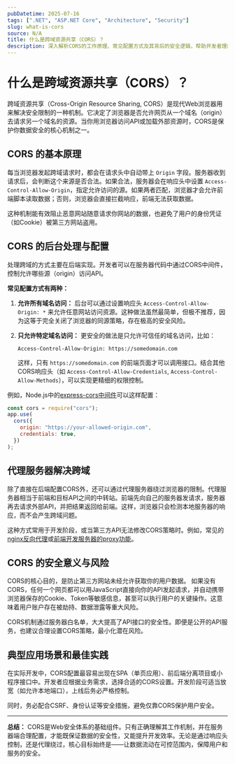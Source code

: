 ```yaml
---
pubDatetime: 2025-07-16
tags: [".NET", "ASP.NET Core", "Architecture", "Security"]
slug: what-is-cors
source: N/A
title: 什么是跨域资源共享（CORS）？
description: 深入解析CORS的工作原理、常见配置方式及其背后的安全逻辑，帮助开发者理解和解决实际开发中的跨域问题。
---
```


# 什么是跨域资源共享（CORS）？

跨域资源共享（Cross-Origin Resource Sharing, CORS）是现代Web浏览器用来解决安全限制的一种机制。它决定了浏览器是否允许网页从一个域名（origin）去请求另一个域名的资源。当你用浏览器访问API或加载外部资源时，CORS是保护你数据安全的核心机制之一。

## CORS 的基本原理

每当浏览器发起跨域请求时，都会在请求头中自动带上 `Origin` 字段。服务器收到请求后，会判断这个来源是否合法。如果合法，服务器会在响应头中设置 `Access-Control-Allow-Origin`，指定允许访问的源。如果两者匹配，浏览器才会允许前端脚本读取数据；否则，浏览器会直接拦截响应，前端无法获取数据。

这种机制能有效阻止恶意网站随意请求你网站的数据，也避免了用户的身份凭证（如Cookie）被第三方网站盗用。

## CORS 的后台处理与配置

处理跨域的方式主要在后端实现。开发者可以在服务器代码中通过CORS中间件，控制允许哪些源（origin）访问API。

**常见配置方式有两种：**

1. **允许所有域名访问：**
   后台可以通过设置响应头 `Access-Control-Allow-Origin: *` 来允许任意网站访问资源。这种做法虽然最简单，但极不推荐，因为这等于完全关闭了浏览器的同源策略，存在极高的安全风险。

2. **只允许特定域名访问：**
   更安全的做法是只允许可信任的域名访问，比如：

   ```
   Access-Control-Allow-Origin: https://somedomain.com
   ```

   这样，只有 `https://somedomain.com` 的前端页面才可以调用接口。结合其他CORS响应头（如 `Access-Control-Allow-Credentials`, `Access-Control-Allow-Methods`），可以实现更精细的权限控制。

例如，Node.js中的[express-cors中间件](https://expressjs.com/en/resources/middleware/cors.html)可以这样配置：

```js
const cors = require("cors");
app.use(
  cors({
    origin: "https://your-allowed-origin.com",
    credentials: true,
  })
);
```

## 代理服务器解决跨域

除了直接在后端配置CORS外，还可以通过代理服务器绕过浏览器的限制。代理服务器相当于前端和目标API之间的中转站。前端先向自己的服务器发请求，服务器再去请求外部API，并把结果返回给前端。这样，浏览器只会检测本地服务器的响应，而不会产生跨域问题。

这种方式常用于开发阶段，或当第三方API无法修改CORS策略时。例如，常见的[nginx反向代理](https://nginx.org/en/docs/http/ngx_http_proxy_module.html)或[前端开发服务器的proxy功能](https://webpack.js.org/configuration/dev-server/#devserverproxy)。

## CORS 的安全意义与风险

CORS的核心目的，是防止第三方网站未经允许获取你的用户数据。
如果没有CORS，任何一个网页都可以用JavaScript直接向你的API发起请求，并自动携带浏览器保存的Cookie、Token等敏感信息，甚至可以执行用户的关键操作。这意味着用户账户存在被劫持、数据泄露等重大风险。

CORS机制通过服务器白名单，大大提高了API接口的安全性。即便是公开的API服务，也建议合理设置CORS策略，最小化潜在风险。

## 典型应用场景和最佳实践

在实际开发中，CORS配置最容易出现在SPA（单页应用）、前后端分离项目或小程序接口中。开发者应根据业务需求，选择合适的CORS设置。开发阶段可适当放宽（如允许本地端口），上线后务必严格控制。

同时，务必配合CSRF、身份认证等安全措施，避免仅靠CORS保护用户安全。

---

**总结：**
CORS是Web安全体系的基础组件。只有正确理解其工作机制，并在服务器端合理配置，才能既保证数据的安全性，又能提升开发效率。无论是通过响应头控制，还是代理绕过，核心目标始终是——让数据流动在可控范围内，保障用户和服务的安全。
